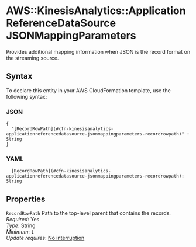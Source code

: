 # AWS::KinesisAnalytics::ApplicationReferenceDataSource JSONMappingParameters<a name="aws-properties-kinesisanalytics-applicationreferencedatasource-jsonmappingparameters"></a>

Provides additional mapping information when JSON is the record format on the streaming source\.

## Syntax<a name="aws-properties-kinesisanalytics-applicationreferencedatasource-jsonmappingparameters-syntax"></a>

To declare this entity in your AWS CloudFormation template, use the following syntax:

### JSON<a name="aws-properties-kinesisanalytics-applicationreferencedatasource-jsonmappingparameters-syntax.json"></a>

```
{
  "[RecordRowPath](#cfn-kinesisanalytics-applicationreferencedatasource-jsonmappingparameters-recordrowpath)" : String
}
```

### YAML<a name="aws-properties-kinesisanalytics-applicationreferencedatasource-jsonmappingparameters-syntax.yaml"></a>

```
  [RecordRowPath](#cfn-kinesisanalytics-applicationreferencedatasource-jsonmappingparameters-recordrowpath): String
```

## Properties<a name="aws-properties-kinesisanalytics-applicationreferencedatasource-jsonmappingparameters-properties"></a>

`RecordRowPath` <a name="cfn-kinesisanalytics-applicationreferencedatasource-jsonmappingparameters-recordrowpath"></a>
Path to the top\-level parent that contains the records\.  
_Required_: Yes  
_Type_: String  
_Minimum_: `1`  
_Update requires_: [No interruption](https://docs.aws.amazon.com/AWSCloudFormation/latest/UserGuide/using-cfn-updating-stacks-update-behaviors.html#update-no-interrupt)
